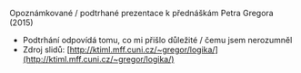 Opoznámkované / podtrhané prezentace k přednáškám Petra Gregora (2015)
- Podtrhání odpovídá tomu, co mi přišlo důležité / čemu jsem nerozumněl
- Zdroj slidů: [http://ktiml.mff.cuni.cz/~gregor/logika/](http://ktiml.mff.cuni.cz/~gregor/logika/)